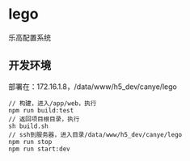 # lego

乐高配置系统   

## 开发环境

部署在：172.16.1.8，/data/www/h5_dev/canye/lego

```shell
// 构建，进入/app/web，执行
npm run build:test
// 返回项目根目录，执行
sh build.sh
// ssh到服务器，进入目录/data/www/h5_dev/canye/lego
npm run stop
npm run start:dev
```